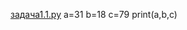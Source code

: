 [задача1.1.py](https://github.com/user-attachments/files/22196479/1.1.py)
a=31
b=18
c=79
print(a,b,c)

